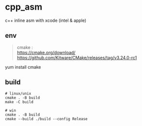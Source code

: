 # cpp_asm

c++ inline asm with xcode (intel & apple)


## env

> cmake :  
> https://cmake.org/download/  
> https://github.com/Kitware/CMake/releases/tag/v3.24.0-rc1

yum install cmake

## build

```shell
# linux/unix
cmake . -B build
make -C build

# win
cmake . -B build
cmake --build ./build --config Release
```

